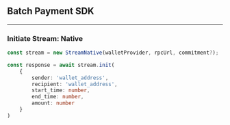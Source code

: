## Batch Payment SDK

<hr />

### Initiate Stream: Native

```typescript
const stream = new StreamNative(walletProvider, rpcUrl, commitment?);

const response = await stream.init(
    {
        sender: 'wallet_address',
        recipient: 'wallet_address',
        start_time: number,
        end_time: number,
        amount: number
    }
)
```
